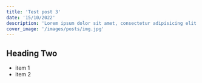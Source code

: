 ```yaml
---
title: 'Test post 3'
date: '15/10/2022'
description: 'Lorem ipsum dolor sit amet, consectetur adipisicing elit. Voluptatibus quia, nulla! Maiores et perferendis eaque, exercitationem praesentium nihil.'
cover_image: '/images/posts/img.jpg'
---
```


## Heading Two

- item 1
- item 2
